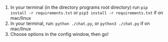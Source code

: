 1. In your terminal (in the directory programs root directory) run ``pip install -r requirements.txt`` or ``pip3 install -r requirements.txt`` if on mac/linux
2. In your terminal, run: ``python ./chat.py``, or ``python3 ./chat.py`` if on mac/linux
3. Choose options in the config window, then go!
